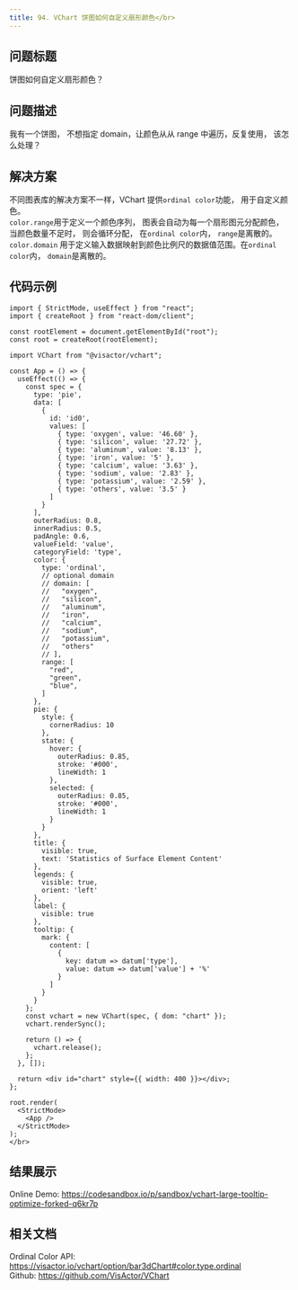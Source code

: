 ```yaml
---
title: 94. VChart 饼图如何自定义扇形颜色</br>
---
```

## 问题标题

饼图如何自定义扇形颜色？</br>
## 问题描述

我有一个饼图， 不想指定 domain，让颜色从从 range 中遍历，反复使用， 该怎么处理？</br>
## 解决方案 

不同图表库的解决方案不一样，VChart 提供`ordinal color`功能， 用于自定义颜色。</br>
`color.range`用于定义一个颜色序列， 图表会自动为每一个扇形图元分配颜色， 当颜色数量不足时， 则会循环分配， 在`ordinal color`内， `range`是离散的。 </br>
`color.domain` 用于定义输入数据映射到颜色比例尺的数据值范围。在`ordinal color`内， `domain`是离散的。 </br>
## 代码示例  

```
import { StrictMode, useEffect } from "react";
import { createRoot } from "react-dom/client";

const rootElement = document.getElementById("root");
const root = createRoot(rootElement);

import VChart from "@visactor/vchart";

const App = () => {
  useEffect(() => {
    const spec = {
      type: 'pie',
      data: [
        {
          id: 'id0',
          values: [
            { type: 'oxygen', value: '46.60' },
            { type: 'silicon', value: '27.72' },
            { type: 'aluminum', value: '8.13' },
            { type: 'iron', value: '5' },
            { type: 'calcium', value: '3.63' },
            { type: 'sodium', value: '2.83' },
            { type: 'potassium', value: '2.59' },
            { type: 'others', value: '3.5' }
          ]
        }
      ],
      outerRadius: 0.8,
      innerRadius: 0.5,
      padAngle: 0.6,
      valueField: 'value',
      categoryField: 'type',
      color: {
        type: 'ordinal',
        // optional domain
        // domain: [
        //   "oxygen",
        //   "silicon",
        //   "aluminum",
        //   "iron",
        //   "calcium",
        //   "sodium",
        //   "potassium",
        //   "others"
        // ],
        range: [
          "red",
          "green",
          "blue",
        ]
      },
      pie: {
        style: {
          cornerRadius: 10
        },
        state: {
          hover: {
            outerRadius: 0.85,
            stroke: '#000',
            lineWidth: 1
          },
          selected: {
            outerRadius: 0.85,
            stroke: '#000',
            lineWidth: 1
          }
        }
      },
      title: {
        visible: true,
        text: 'Statistics of Surface Element Content'
      },
      legends: {
        visible: true,
        orient: 'left'
      },
      label: {
        visible: true
      },
      tooltip: {
        mark: {
          content: [
            {
              key: datum => datum['type'],
              value: datum => datum['value'] + '%'
            }
          ]
        }
      }
    };
    const vchart = new VChart(spec, { dom: "chart" });
    vchart.renderSync();

    return () => {
      vchart.release();
    };
  }, []);

  return <div id="chart" style={{ width: 400 }}></div>;
};

root.render(
  <StrictMode>
    <App />
  </StrictMode>
);
</br>
```
## 结果展示 

Online Demo: https://codesandbox.io/p/sandbox/vchart-large-tooltip-optimize-forked-q6kr7p</br>
## 相关文档

Ordinal Color API: https://visactor.io/vchart/option/bar3dChart#color.type.ordinal</br>
Github: https://github.com/VisActor/VChart</br>